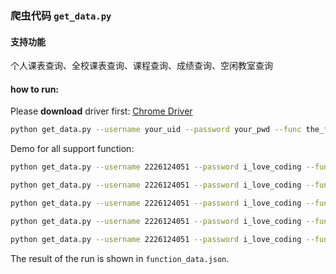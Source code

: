### 爬虫代码 ```get_data.py```

#### 支持功能
个人课表查询、全校课表查询、课程查询、成绩查询、空闲教室查询



#### how to run:
Please **download** driver first: 
[Chrome Driver](https://developer.chrome.com/docs/chromedriver)


```bash
python get_data.py --username your_uid --password your_pwd --func the_func_you_want --term 2024-2025-2 (--other_arg)
```

Demo for all support function:
```bash
python get_data.py --username 2226124051 --password i_love_coding --func 空闲教室 --campus 兴庆校区 --buildings 东2 --room_type 普通教室 --date 2025-07-16 --start 1 --end 6

python get_data.py --username 2226124051 --password i_love_coding --func 课程查询

python get_data.py --username 2226124051 --password i_love_coding --func 成绩查询

python get_data.py --username 2226124051 --password i_love_coding --func 个人课表 --term 2024-2025-2

python get_data.py --username 2226124051 --password i_love_coding --func 课程查询 --term 2024-2025-3
```

The result of the run is shown in ```function_data.json```.